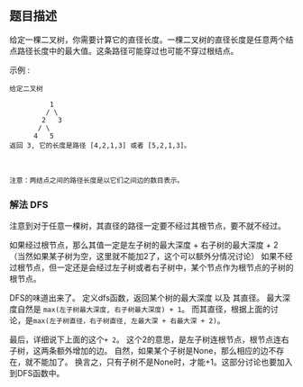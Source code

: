 ## 题目描述
给定一棵二叉树，你需要计算它的直径长度。一棵二叉树的直径长度是任意两个结点路径长度中的最大值。这条路径可能穿过也可能不穿过根结点。

示例 :
```
给定二叉树

          1
         / \
        2   3
       / \     
      4   5    
返回 3, 它的长度是路径 [4,2,1,3] 或者 [5,2,1,3]。
```
 
```
注意：两结点之间的路径长度是以它们之间边的数目表示。
```

### 解法 DFS
注意到对于任意一棵树，其直径的路径一定要不经过其根节点，要不就不经过。

如果经过根节点，那么其值一定是左子树的最大深度 + 右子树的最大深度 + 2（当然如果某子树为空，这里就不能加2了，这个可以额外分情况讨论）
如果不经过根节点，但一定还是会经过左子树或者右子树中，某个节点作为根节点的子树的根节点。

DFS的味道出来了。
定义dfs函数，返回某个树的最大深度 以及 其直径。
最大深度自然是 `max(左子树最大深度, 右子树最大深度) + 1`。
而其直径，根据上面的讨论，是`max(左子树直径，右子树直径, 左最大深 + 右最大深 + 2)`。

最后，详细说下上面的这个`+ 2`。
这个2的意思，是左子树连根节点，根节点连右子树，这两条额外增加的边。
自然，如果某个子树是None，那么相应的边不存在，就不能加了。
换言之，只有子树不是None时，才能+1。这部分讨论也要加入到DFS函数中。
